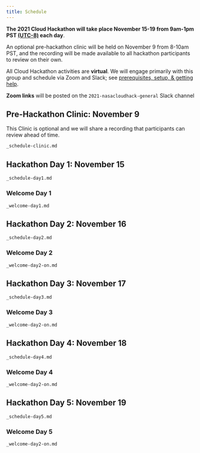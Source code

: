 ```yaml
---
title: Schedule
---
```


**The 2021 Cloud Hackathon will take place November 15-19 from 9am-1pm PST [(UTC-8)](https://www.timeanddate.com/time/zones/pst) each day**.   

An optional pre-hackathon clinic will be held on November 9 from 8-10am PST, and the recording will be made available to all hackathon participants to review on their own.

All Cloud Hackathon activities are **virtual**. We will engage primarily with this group and schedule via Zoom and Slack; see [prerequisites, setup, & getting help](https://nasa-openscapes.github.io/2021-Cloud-Hackathon/logistics/prerequisites.html).

**Zoom links** will be posted on the `2021-nasacloudhack-general` Slack channel
 
## Pre-Hackathon Clinic: November 9

This Clinic is optional and we will share a recording that participants can review ahead of time. 


```{.include}
_schedule-clinic.md
```


## Hackathon Day 1: November 15

```{.include}
_schedule-day1.md
```

### Welcome Day 1

```{.include}
_welcome-day1.md
```

## Hackathon Day 2: November 16

```{.include}
_schedule-day2.md
```

### Welcome Day 2

```{.include}
_welcome-day2-on.md
```

## Hackathon Day 3: November 17

```{.include}
_schedule-day3.md
```

### Welcome Day 3

```{.include}
_welcome-day2-on.md
```

## Hackathon Day 4: November 18

```{.include}
_schedule-day4.md
```

### Welcome Day 4

```{.include}
_welcome-day2-on.md
```

## Hackathon Day 5: November 19

```{.include}
_schedule-day5.md
```

### Welcome Day 5

```{.include}
_welcome-day2-on.md
```